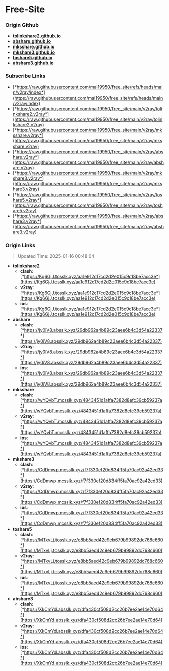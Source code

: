 # Free-Site

### Origin Github

- [**tolinkshare2.github.io**](https://github.com/tolinkshare2/tolinkshare2.github.io)
- [**abshare.github.io**](https://github.com/abshare/abshare.github.io)
- [**mksshare.github.io**](https://github.com/mksshare/mksshare.github.io)
- [**mkshare3.github.io**](https://github.com/mkshare3/mkshare3.github.io)
- [**toshare5.github.io**](https://github.com/toshare5/toshare5.github.io)
- [**abshare3.github.io**](https://github.com/abshare3/abshare3.github.io)

### Subscribe Links

- [*https://raw.githubusercontent.com/mai19950/free_site/refs/heads/main/v2ray/index*](https://raw.githubusercontent.com/mai19950/free_site/refs/heads/main/v2ray/index)
- [*https://raw.githubusercontent.com/mai19950/free_site/main/v2ray/tolinkshare2.v2ray*](https://raw.githubusercontent.com/mai19950/free_site/main/v2ray/tolinkshare2.v2ray)
- [*https://raw.githubusercontent.com/mai19950/free_site/main/v2ray/mksshare.v2ray*](https://raw.githubusercontent.com/mai19950/free_site/main/v2ray/mksshare.v2ray)
- [*https://raw.githubusercontent.com/mai19950/free_site/main/v2ray/abshare.v2ray*](https://raw.githubusercontent.com/mai19950/free_site/main/v2ray/abshare.v2ray)
- [*https://raw.githubusercontent.com/mai19950/free_site/main/v2ray/mkshare3.v2ray*](https://raw.githubusercontent.com/mai19950/free_site/main/v2ray/mkshare3.v2ray)
- [*https://raw.githubusercontent.com/mai19950/free_site/main/v2ray/toshare5.v2ray*](https://raw.githubusercontent.com/mai19950/free_site/main/v2ray/toshare5.v2ray)
- [*https://raw.githubusercontent.com/mai19950/free_site/main/v2ray/abshare3.v2ray*](https://raw.githubusercontent.com/mai19950/free_site/main/v2ray/abshare3.v2ray)

### Origin Links

> Updated Time: 2025-01-16 00:48:04

- **tolinkshare2**
  - **clash**: [*https://Kg6GjJ.tosslk.xyz/aa1e912c17cd2d2e015c9c18be7acc3e*](https://Kg6GjJ.tosslk.xyz/aa1e912c17cd2d2e015c9c18be7acc3e)
  - **v2ray**: [*https://Kg6GjJ.tosslk.xyz/aa1e912c17cd2d2e015c9c18be7acc3e*](https://Kg6GjJ.tosslk.xyz/aa1e912c17cd2d2e015c9c18be7acc3e)
  - **ios**: [*https://Kg6GjJ.tosslk.xyz/aa1e912c17cd2d2e015c9c18be7acc3e*](https://Kg6GjJ.tosslk.xyz/aa1e912c17cd2d2e015c9c18be7acc3e)
- **abshare**
  - **clash**: [*https://jy0iV8.absslk.xyz/29db962a4b89c23aee6b4c3d54a22337*](https://jy0iV8.absslk.xyz/29db962a4b89c23aee6b4c3d54a22337)
  - **v2ray**: [*https://jy0iV8.absslk.xyz/29db962a4b89c23aee6b4c3d54a22337*](https://jy0iV8.absslk.xyz/29db962a4b89c23aee6b4c3d54a22337)
  - **ios**: [*https://jy0iV8.absslk.xyz/29db962a4b89c23aee6b4c3d54a22337*](https://jy0iV8.absslk.xyz/29db962a4b89c23aee6b4c3d54a22337)
- **mksshare**
  - **clash**: [*https://wYQvbT.mcsslk.xyz/4843451d1affa7382d8efc39cb59237a*](https://wYQvbT.mcsslk.xyz/4843451d1affa7382d8efc39cb59237a)
  - **v2ray**: [*https://wYQvbT.mcsslk.xyz/4843451d1affa7382d8efc39cb59237a*](https://wYQvbT.mcsslk.xyz/4843451d1affa7382d8efc39cb59237a)
  - **ios**: [*https://wYQvbT.mcsslk.xyz/4843451d1affa7382d8efc39cb59237a*](https://wYQvbT.mcsslk.xyz/4843451d1affa7382d8efc39cb59237a)
- **mkshare3**
  - **clash**: [*https://CdDmwp.mcsslk.xyz/f7f330ef20d834ff5fa70ac92a42ed33*](https://CdDmwp.mcsslk.xyz/f7f330ef20d834ff5fa70ac92a42ed33)
  - **v2ray**: [*https://CdDmwp.mcsslk.xyz/f7f330ef20d834ff5fa70ac92a42ed33*](https://CdDmwp.mcsslk.xyz/f7f330ef20d834ff5fa70ac92a42ed33)
  - **ios**: [*https://CdDmwp.mcsslk.xyz/f7f330ef20d834ff5fa70ac92a42ed33*](https://CdDmwp.mcsslk.xyz/f7f330ef20d834ff5fa70ac92a42ed33)
- **toshare5**
  - **clash**: [*https://MTxvLj.tosslk.xyz/e8bb5aed42c9eb679b99892dc768c660*](https://MTxvLj.tosslk.xyz/e8bb5aed42c9eb679b99892dc768c660)
  - **v2ray**: [*https://MTxvLj.tosslk.xyz/e8bb5aed42c9eb679b99892dc768c660*](https://MTxvLj.tosslk.xyz/e8bb5aed42c9eb679b99892dc768c660)
  - **ios**: [*https://MTxvLj.tosslk.xyz/e8bb5aed42c9eb679b99892dc768c660*](https://MTxvLj.tosslk.xyz/e8bb5aed42c9eb679b99892dc768c660)
- **abshare3**
  - **clash**: [*https://XkCmYd.absslk.xyz/dfa430cf508d2cc26b7ee2ae14e70d64*](https://XkCmYd.absslk.xyz/dfa430cf508d2cc26b7ee2ae14e70d64)
  - **v2ray**: [*https://XkCmYd.absslk.xyz/dfa430cf508d2cc26b7ee2ae14e70d64*](https://XkCmYd.absslk.xyz/dfa430cf508d2cc26b7ee2ae14e70d64)
  - **ios**: [*https://XkCmYd.absslk.xyz/dfa430cf508d2cc26b7ee2ae14e70d64*](https://XkCmYd.absslk.xyz/dfa430cf508d2cc26b7ee2ae14e70d64)
